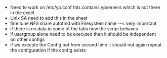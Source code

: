 - Need to work on /etc/yp.conf this contains ypservers which is not there in the excel
- Unix SA need to add this in the sheet
- fine tune NFS share autofind with Filesystem name --< very important
- if there is no data in some of the tabs how the script behaves
- if usergroup alone need to be executed then it should be independent on other configs
- if we execute the Config bot from second time it should not again repeat the configuration if the config exists